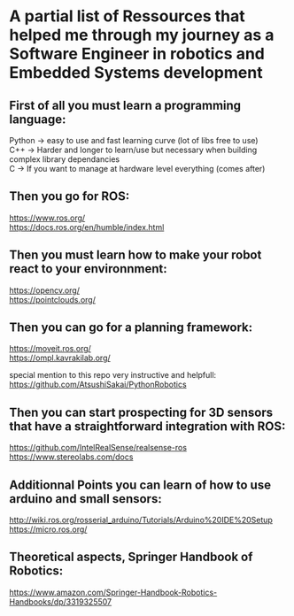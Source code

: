 # A partial list of Ressources that helped me through my journey as a Software Engineer in robotics and Embedded Systems development

## First of all you must learn a programming language: 
Python -> easy to use and fast learning curve (lot of libs free to use)<br>
C++ -> Harder and longer to learn/use but necessary when building complex library dependancies<br>
C -> If you want to manage at hardware level everything (comes after)<br>


## Then you go for ROS:
https://www.ros.org/ <br>
https://docs.ros.org/en/humble/index.html<br>

## Then you must learn how to make your robot react to your environnment:
https://opencv.org/<br>
https://pointclouds.org/<br>

## Then you can go for a planning framework:
https://moveit.ros.org/<br>
https://ompl.kavrakilab.org/<br>

special mention to this repo very instructive and helpfull: 
https://github.com/AtsushiSakai/PythonRobotics <br>

## Then you can start prospecting for 3D sensors that have a straightforward integration with ROS:
https://github.com/IntelRealSense/realsense-ros
https://www.stereolabs.com/docs

## Additionnal Points you can learn of how to use arduino and small sensors:
http://wiki.ros.org/rosserial_arduino/Tutorials/Arduino%20IDE%20Setup <br>
https://micro.ros.org/ <br>

## Theoretical aspects, Springer Handbook of Robotics:
https://www.amazon.com/Springer-Handbook-Robotics-Handbooks/dp/3319325507 <br>
